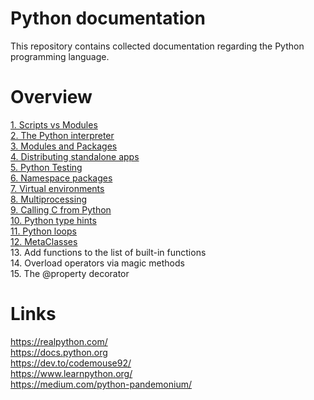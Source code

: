 # Python documentation
This repository contains collected documentation regarding the Python programming language.

# Overview
[1. Scripts vs Modules](doc/scripts_vs_modules.md)  
[2. The Python interpreter](doc/python_interpreter.md)  
[3. Modules and Packages](doc/modules_and_packages.md)  
[4. Distributing standalone apps](doc/distribute_standalone_apps.md)  
[5. Python Testing](doc/python_testing.md)  
[6. Namespace packages](doc/python_package_init_file.md)  
[7. Virtual environments](doc/venv.md)  
[8. Multiprocessing](doc/multiprocessing.md)  
[9. Calling C from Python](doc/python_bindings.md)  
[10. Python type hints](doc/python_hints.md)  
[11. Python loops](doc/python_loops.md)  
[12. MetaClasses](doc/metaclasses.md)    
13. Add functions to the list of built-in functions  
14. Overload operators via magic methods  
15. The @property decorator

# Links
https://realpython.com/  
https://docs.python.org  
https://dev.to/codemouse92/  
https://www.learnpython.org/  
https://medium.com/python-pandemonium/  

